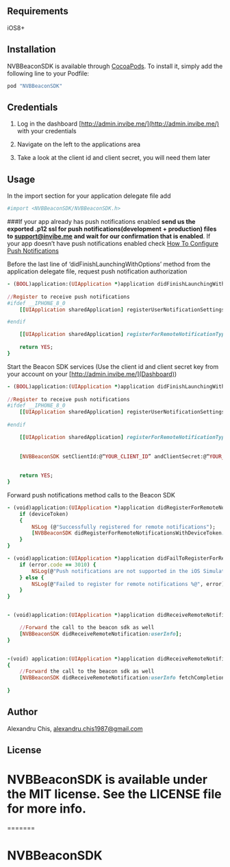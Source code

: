 ## Requirements

iOS8+

## Installation

NVBBeaconSDK is available through [CocoaPods](http://cocoapods.org). To install
it, simply add the following line to your Podfile:

```ruby
pod "NVBBeaconSDK"
```

## Credentials

1. Log in the dashboard [http://admin.invibe.me/](http://admin.invibe.me/) with your credentials

2. Navigate on the left to the applications area

3. Take a look at the client id and client secret, you will need them later

## Usage

In the import section for your application delegate file add

```ruby
#import <NVBBeaconSDK/NVBBeaconSDK.h>
```


###If your app already has push notifications enabled **send us the exported .p12 ssl for push notifications(development + production) files to support@invibe.me and wait for our confirmation that is enabled**. If your app doesn’t have push notifications enabled check [How To Configure Push Notifications](https://github.com/alexandruchis1987/NVBBeaconSDK/wiki/Push-Notifications)


Before the last line of ‘didFinishLaunchingWithOptions’ method from the application delegate file, request push notification authorization

```ruby
- (BOOL)application:(UIApplication *)application didFinishLaunchingWithOptions:(NSDictionary *)launchOptions {
    
//Register to receive push notifications
#ifdef __IPHONE_8_0
    [[UIApplication sharedApplication] registerUserNotificationSettings:[UIUserNotificationSettings settingsForTypes:(UIUserNotificationTypeSound | UIUserNotificationTypeAlert | UIUserNotificationTypeBadge) categories:nil]];

#endif

    [[UIApplication sharedApplication] registerForRemoteNotificationTypes: (UIUserNotificationTypeBadge | UIUserNotificationTypeSound | UIUserNotificationTypeAlert)];
    
    return YES;
}
```

Start the Beacon SDK services (Use the client id and client secret key from your account on your [http://admin.invibe.me/](Dashboard))

```ruby
- (BOOL)application:(UIApplication *)application didFinishLaunchingWithOptions:(NSDictionary *)launchOptions {
    
//Register to receive push notifications
#ifdef __IPHONE_8_0
    [[UIApplication sharedApplication] registerUserNotificationSettings:[UIUserNotificationSettings settingsForTypes:(UIUserNotificationTypeSound | UIUserNotificationTypeAlert | UIUserNotificationTypeBadge) categories:nil]];
        
#endif

    [[UIApplication sharedApplication] registerForRemoteNotificationTypes: (UIUserNotificationTypeBadge | UIUserNotificationTypeSound | UIUserNotificationTypeAlert)];
    
    
    [NVBBeaconSDK setClientId:@“YOUR_CLIENT_ID” andClientSecret:@“YOUR_CLIENT_SECRET_KEY”];
    
    
    return YES;
}
```

Forward push notifications method calls to the Beacon SDK

```ruby
- (void)application:(UIApplication *)application didRegisterForRemoteNotificationsWithDeviceToken:(NSData *)deviceToken {
    if (deviceToken)
    {
        NSLog (@"Successfully registered for remote notifications");
        [NVBBeaconSDK didRegisterForRemoteNotificationsWithDeviceToken:deviceToken];
    }
}

- (void)application:(UIApplication *)application didFailToRegisterForRemoteNotificationsWithError:(NSError *)error {
    if (error.code == 3010) {
        NSLog(@"Push notifications are not supported in the iOS Simulator.");
    } else {
        NSLog(@"Failed to register for remote notifications %@", error);
    }
}


- (void)application:(UIApplication *)application didReceiveRemoteNotification:(NSDictionary *)userInfo {

    //Forward the call to the beacon sdk as well
    [NVBBeaconSDK didReceiveRemoteNotification:userInfo];
}


-(void) application:(UIApplication *)application didReceiveRemoteNotification:(NSDictionary *)userInfo fetchCompletionHandler:(void (^)(UIBackgroundFetchResult))completionHandler
{
    //Forward the call to the beacon sdk as well
    [NVBBeaconSDK didReceiveRemoteNotification:userInfo fetchCompletionHandler:completionHandler];
    
}
```




## Author

Alexandru Chis, alexandru.chis1987@gmail.com

## License

NVBBeaconSDK is available under the MIT license. See the LICENSE file for more info.
=======
=======
# NVBBeaconSDK
